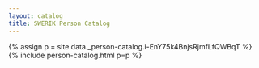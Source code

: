 ```yaml
---
layout: catalog
title: SWERIK Person Catalog
---
```

{% assign p = site.data._person-catalog.i-EnY75k4BnjsRjmfLfQWBqT %}
{% include person-catalog.html p=p %}

